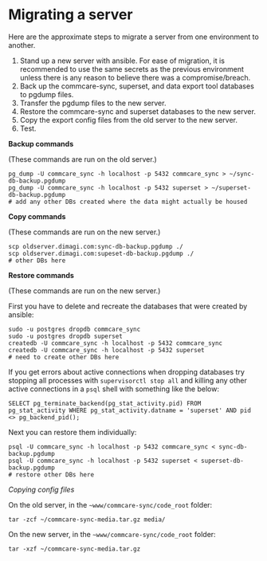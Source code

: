 Migrating a server
==================

Here are the approximate steps to migrate a server from one environment to another.

1. Stand up a new server with ansible. For ease of migration, 
   it is recommended to use the same secrets as the previous environment unless there 
   is any reason to believe there was a compromise/breach. 
2. Back up the commcare-sync, superset, and data export tool databases to pgdump files.
3. Transfer the pgdump files to the new server.
4. Restore the commcare-sync and superset databases to the new server.
5. Copy the export config files from the old server to the new server.
6. Test.

**Backup commands**

(These commands are run on the old server.)

```
pg_dump -U commcare_sync -h localhost -p 5432 commcare_sync > ~/sync-db-backup.pgdump
pg_dump -U commcare_sync -h localhost -p 5432 superset > ~/superset-db-backup.pgdump
# add any other DBs created where the data might actually be housed
```

**Copy commands**

(These commands are run on the new server.)

```
scp oldserver.dimagi.com:sync-db-backup.pgdump ./
scp oldserver.dimagi.com:supeset-db-backup.pgdump ./
# other DBs here
```

**Restore commands**

(These commands are run on the new server.)

First you have to delete and recreate the databases that were created by ansible:

```
sudo -u postgres dropdb commcare_sync
sudo -u postgres dropdb superset
createdb -U commcare_sync -h localhost -p 5432 commcare_sync
createdb -U commcare_sync -h localhost -p 5432 superset
# need to create other DBs here
```

If you get errors about active connections when dropping databases try stopping all processes 
with `supervisorctl stop all` and killing any other active connections in a `psql` shell with something like the below:

```
SELECT pg_terminate_backend(pg_stat_activity.pid) FROM pg_stat_activity WHERE pg_stat_activity.datname = 'superset' AND pid <> pg_backend_pid();
```

Next you can restore them individually:

```
psql -U commcare_sync -h localhost -p 5432 commcare_sync < sync-db-backup.pgdump 
psql -U commcare_sync -h localhost -p 5432 superset < superset-db-backup.pgdump 
# restore other DBs here
```

*Copying config files*

On the old server, in the `~www/commcare-sync/code_root` folder:
```
tar -zcf ~/commcare-sync-media.tar.gz media/
```

On the new server, in the `~www/commcare-sync/code_root` folder:

```
tar -xzf ~/commcare-sync-media.tar.gz
```
